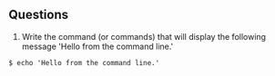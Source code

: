 ## Questions
1. Write the command (or commands) that will display the following message 'Hello from the command line.'
```
$ echo 'Hello from the command line.'
```
